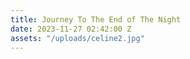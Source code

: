 ```yaml
---
title: Journey To The End of The Night
date: 2023-11-27 02:42:00 Z
assets: "/uploads/celine2.jpg"
---
```

